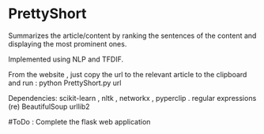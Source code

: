 # PrettyShort
Summarizes the article/content by ranking the sentences of the content and displaying the most prominent ones. 

Implemented using NLP and TFDIF.

From the website , just copy the url to the relevant article to the clipboard and run :
python PrettyShort.py url

Dependencies:
scikit-learn ,
nltk ,
networkx ,
pyperclip .
regular expressions (re)
BeautifulSoup
urllib2 

#ToDo : Complete the flask web application
